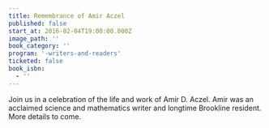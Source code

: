 ```yaml
---
title: Remembrance of Amir Aczel
published: false
start_at: 2016-02-04T19:00:00.000Z
image_path: ''
book_category: ''
program: '-writers-and-readers'
ticketed: false
book_isbn:
  - ''
---
```


Join us in a celebration of the life and work of Amir D. Aczel. Amir was an acclaimed science and mathematics writer and longtime Brookline resident. More details to come.